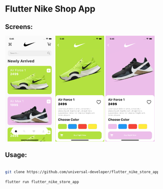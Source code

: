 <h1>Flutter Nike Shop App</h1>

<h2>Screens: </h2>

<img src="images/first.PNG" height="350px"/>
<img src="images/second.PNG" height="350px"/>
<img src="images/third.PNG" height="350px"/>

<h2>Usage: </h2>


```bash

git clone https://github.com/universal-developer/flutter_nike_store_app.git

flutter run flutter_nike_store_app

```
